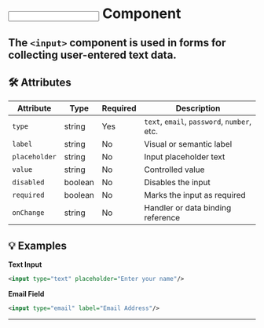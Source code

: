 # <input> Component

The `<input>` component is used in forms for collecting user-entered text data.
---

## 🛠 Attributes

| Attribute | Type | Required | Description |
|-----------|------|----------|-------------|
| `type` | string | Yes | `text`, `email`, `password`, `number`, etc. |
| `label` | string | No | Visual or semantic label |
| `placeholder` | string | No | Input placeholder text |
| `value` | string | No | Controlled value |
| `disabled` | boolean | No | Disables the input |
| `required` | boolean | No | Marks the input as required |
| `onChange` | string | No | Handler or data binding reference |

## 💡 Examples
**Text Input**
```xml
<input type="text" placeholder="Enter your name"/>
```

**Email Field**
```xml
<input type="email" label="Email Address"/>
```

---